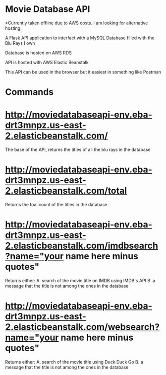 # Movie Database API


*Currently taken offline due to AWS costs. I am looking for alternative hosting


A Flask API application to interfact with a MySQL Database filled with the Blu Rays I own

Database is hosted on AWS RDS

API is hosted with AWS Elastic Beanstalk

This API can be used in the browser but it easiest in something like Postman

# Commands

# http://moviedatabaseapi-env.eba-drt3mnpz.us-east-2.elasticbeanstalk.com/

The base of the API, returns the titles of all the blu rays in the database

# http://moviedatabaseapi-env.eba-drt3mnpz.us-east-2.elasticbeanstalk.com/total

Returns the toal count of the titles in the database

# http://moviedatabaseapi-env.eba-drt3mnpz.us-east-2.elasticbeanstalk.com/imdbsearch?name="your name here minus quotes"

Returns either:
A. search of the movie title on IMDB using IMDB's API
B. a message that the title is not among the ones in the database

# http://moviedatabaseapi-env.eba-drt3mnpz.us-east-2.elasticbeanstalk.com/websearch?name="your name here minus quotes"

Returns either:
A. search of the movie title using Duck Duck Go 
B. a message that the title is not among the ones in the database

